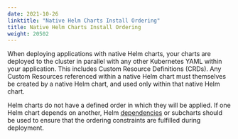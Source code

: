 ```yaml
---
date: 2021-10-26
linktitle: "Native Helm Charts Install Ordering"
title: Native Helm Charts Install Ordering
weight: 20502
---
```


When deploying applications with native Helm charts, your charts are deployed to the cluster in parallel with any other Kubernetes YAML within your application.
This includes Custom Resource Definitions (CRDs).
Any Custom Resources referenced within a native Helm chart must themselves be created by a native Helm chart, and used only within that native Helm chart.

Helm charts do not have a defined order in which they will be applied.
If one Helm chart depends on another, Helm [dependencies](https://helm.sh/docs/topics/charts/#chart-dependencies) or subcharts should be used to ensure that the ordering constraints are fulfilled during deployment.
